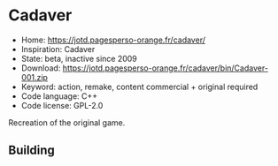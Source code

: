 # Cadaver

- Home: https://jotd.pagesperso-orange.fr/cadaver/
- Inspiration: Cadaver
- State: beta, inactive since 2009
- Download: https://jotd.pagesperso-orange.fr/cadaver/bin/Cadaver-001.zip
- Keyword: action, remake, content commercial + original required
- Code language: C++
- Code license: GPL-2.0

Recreation of the original game.

## Building
